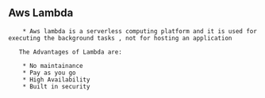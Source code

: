 ## Aws Lambda

        * Aws lambda is a serverless computing platform and it is used for executing the background tasks , not for hosting an application
      
       The Advantages of Lambda are:
       
        * No maintainance 
        * Pay as you go
        * High Availability
        * Built in security
        
        
        

    
